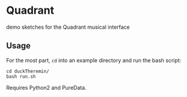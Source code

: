 # Quadrant
demo sketches for the Quadrant musical interface

## Usage

For the most part, `cd` into an example directory and run the bash script:

```
cd duckTheremin/
bash run.sh
```

Requires Python2 and PureData.
